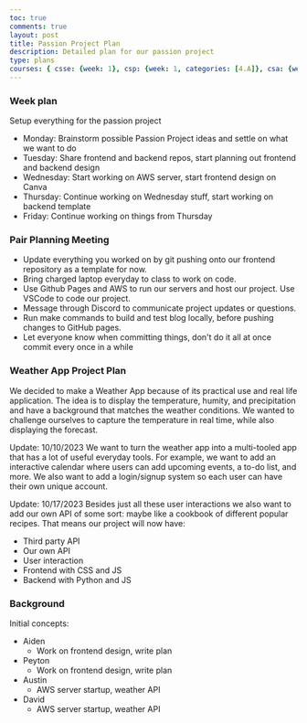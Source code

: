```yaml
---
toc: true
comments: true
layout: post
title: Passion Project Plan
description: Detailed plan for our passion project
type: plans
courses: { csse: {week: 1}, csp: {week: 1, categories: [4.A]}, csa: {week: 0} }
---
```


### Week plan
Setup everything for the passion project
- Monday: Brainstorm possible Passion Project ideas and settle on what we want to do
- Tuesday: Share frontend and backend repos, start planning out frontend and backend design
- Wednesday: Start working on AWS server, start frontend design on Canva
- Thursday: Continue working on Wednesday stuff, start working on backend template
- Friday: Continue working on things from Thursday

### Pair Planning Meeting
- Update everything you worked on by git pushing onto our frontend repository as a template for now. 
- Bring charged laptop everyday to class to work on code. 
- Use Github Pages and AWS to run our servers and host our project. Use VSCode to code our project. 
- Message through Discord to communicate project updates or questions.
- Run make commands to build and test blog locally, before pushing changes to GitHub pages.
- Let everyone know when committing things, don't do it all at once commit every once in a while

### Weather App Project Plan 
We decided to make a Weather App because of its practical use and real life application. The idea is to display the temperature, humity, and precipitation and have a background that matches the weather conditions. We wanted to challenge ourselves to capture the temperature in real time, while also displaying the forecast.

Update: 10/10/2023
We want to turn the weather app into a multi-tooled app that has a lot of useful everyday tools. For example, we want to add an interactive calendar where users can add upcoming events, a to-do list, and more. We also want to add a login/signup system so each user can have their own unique account. 

Update: 10/17/2023
Besides just all these user interactions we also want to add our own API of some sort: maybe like a cookbook of different popular recipes. That means our project will now have:
- Third party API
- Our own API
- User interaction
- Frontend with CSS and JS
- Backend with Python and JS

### Background

Initial concepts:
- Aiden
    - Work on frontend design, write plan
- Peyton
    - Work on frontend design, write plan
- Austin
    - AWS server startup, weather API
- David 
    - AWS server startup, weather API
